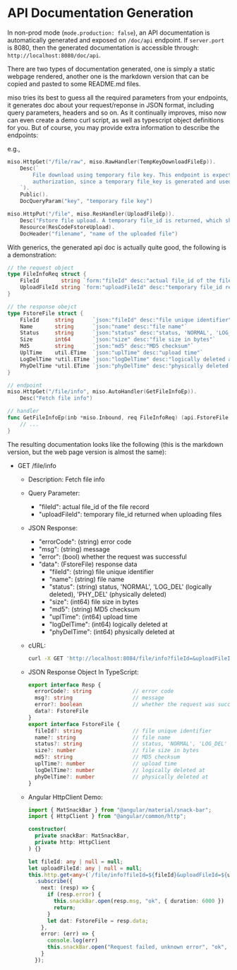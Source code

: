 # API Documentation Generation

In non-prod mode (`mode.production: false`), an API documentation is automatically generated and exposed on `/doc/api` endpoint. If `server.port` is 8080, then the generated documentation is accessible through: `http://localhost:8080/doc/api`.

There are two types of documentation generated, one is simply a static webpage rendered, another one is the markdown version that can be copied and pasted to some README.md files.

miso tries its best to guess all the required parameters from your endpoints, it generates doc about your request/reponse in JSON format, including query parameters, headers and so on. As it continually improves, miso now can even create a demo curl script, as well as typescript object definitions for you. But of course, you may provide extra information to describe the endpoints:

e.g.,

```go
miso.HttpGet("/file/raw", miso.RawHandler(TempKeyDownloadFileEp)).
    Desc(`
        File download using temporary file key. This endpoint is expected to be accessible publicly without
        authorization, since a temporary file_key is generated and used.
    `).
    Public().
    DocQueryParam("key", "temporary file key")

miso.HttpPut("/file", miso.ResHandler(UploadFileEp)).
    Desc("Fstore file upload. A temporary file_id is returned, which should be used to exchange the real file_id").
    Resource(ResCodeFstoreUpload).
    DocHeader("filename", "name of the uploaded file")
```

With generics, the generated api doc is actually quite good, the following is a demonstration:

```go
// the request object
type FileInfoReq struct {
	FileId       string `form:"fileId" desc:"actual file_id of the file record"`
	UploadFileId string `form:"uploadFileId" desc:"temporary file_id returned when uploading files"`
}

// the response obejct
type FstoreFile struct {
	FileId     string      `json:"fileId" desc:"file unique identifier"`
	Name       string      `json:"name" desc:"file name"`
	Status     string      `json:"status" desc:"status, 'NORMAL', 'LOG_DEL' (logically deleted), 'PHY_DEL' (physically deleted)"`
	Size       int64       `json:"size" desc:"file size in bytes"`
	Md5        string      `json:"md5" desc:"MD5 checksum"`
	UplTime    util.ETime  `json:"uplTime" desc:"upload time"`
	LogDelTime *util.ETime `json:"logDelTime" desc:"logically deleted at"`
	PhyDelTime *util.ETime `json:"phyDelTime" desc:"physically deleted at"`
}

// endpoint
miso.HttpGet("/file/info", miso.AutoHandler(GetFileInfoEp)).
    Desc("Fetch file info")

// handler
func GetFileInfoEp(inb *miso.Inbound, req FileInfoReq) (api.FstoreFile, error) {
    // ...
}
```

The resulting documentation looks like the following (this is the markdown version, but the web page version is almost the same):

- GET /file/info
  - Description: Fetch file info
  - Query Parameter:
    - "fileId": actual file_id of the file record
    - "uploadFileId": temporary file_id returned when uploading files
  - JSON Response:
    - "errorCode": (string) error code
    - "msg": (string) message
    - "error": (bool) whether the request was successful
    - "data": (FstoreFile) response data
      - "fileId": (string) file unique identifier
      - "name": (string) file name
      - "status": (string) status, 'NORMAL', 'LOG_DEL' (logically deleted), 'PHY_DEL' (physically deleted)
      - "size": (int64) file size in bytes
      - "md5": (string) MD5 checksum
      - "uplTime": (int64) upload time
      - "logDelTime": (int64) logically deleted at
      - "phyDelTime": (int64) physically deleted at
  - cURL:
    ```sh
    curl -X GET 'http://localhost:8084/file/info?fileId=&uploadFileId='
    ```

  - JSON Response Object In TypeScript:
    ```ts
    export interface Resp {
      errorCode?: string             // error code
      msg?: string                   // message
      error?: boolean                // whether the request was successful
      data?: FstoreFile
    }
    export interface FstoreFile {
      fileId?: string                // file unique identifier
      name?: string                  // file name
      status?: string                // status, 'NORMAL', 'LOG_DEL' (logically deleted), 'PHY_DEL' (physically deleted)
      size?: number                  // file size in bytes
      md5?: string                   // MD5 checksum
      uplTime?: number               // upload time
      logDelTime?: number            // logically deleted at
      phyDelTime?: number            // physically deleted at
    }
    ```

  - Angular HttpClient Demo:
    ```ts
    import { MatSnackBar } from "@angular/material/snack-bar";
    import { HttpClient } from "@angular/common/http";

    constructor(
      private snackBar: MatSnackBar,
      private http: HttpClient
    ) {}

    let fileId: any | null = null;
    let uploadFileId: any | null = null;
    this.http.get<any>(`/file/info?fileId=${fileId}&uploadFileId=${uploadFileId}`)
      .subscribe({
        next: (resp) => {
          if (resp.error) {
            this.snackBar.open(resp.msg, "ok", { duration: 6000 })
            return;
          }
          let dat: FstoreFile = resp.data;
        },
        error: (err) => {
          console.log(err)
          this.snackBar.open("Request failed, unknown error", "ok", { duration: 3000 })
        }
      });
    ```
